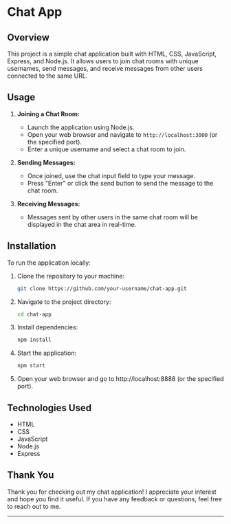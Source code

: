 # Chat App

## Overview

This project is a simple chat application built with HTML, CSS, JavaScript, Express, and Node.js. It allows users to join chat rooms with unique usernames, send messages, and receive messages from other users connected to the same URL.

## Usage

1. **Joining a Chat Room:**
   - Launch the application using Node.js.
   - Open your web browser and navigate to `http://localhost:3000` (or the specified port).
   - Enter a unique username and select a chat room to join.

2. **Sending Messages:**
   - Once joined, use the chat input field to type your message.
   - Press "Enter" or click the send button to send the message to the chat room.

3. **Receiving Messages:**
   - Messages sent by other users in the same chat room will be displayed in the chat area in real-time.

## Installation

To run the application locally:

1. Clone the repository to your machine:

   ```bash
   git clone https://github.com/your-username/chat-app.git
   
2. Navigate to the project directory:

   ```bash
   cd chat-app
   
3. Install dependencies:

   ```bash
   npm install
   
4. Start the application:

   ```bash
   npm start
   
4. Open your web browser and go to http://localhost:8888 (or the specified port).

## Technologies Used

- HTML
- CSS
- JavaScript
- Node.js
- Express

## Thank You

Thank you for checking out my chat application! I appreciate your interest and hope you find it useful. If you have any feedback or questions, feel free to reach out to me.

---
